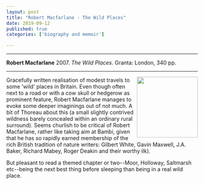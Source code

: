 ```yaml
---
layout: post
title: "Robert Macfarlane - The Wild Places"
date: 2019-09-12
published: true
categories: ['biography and memoir']

---
```



***
<b>Robert Macfarlane</b> 2007. _The Wild Places_. Granta: London, 340 pp.

***
<img align="right" width="160" src="https://coverart.oclc.org/ImageWebSvc/oclc/+-+865124177_140.jpg?SearchOrder=+-+OT,OS,TN,GO,FA" alt="">  

Gracefully written realisation of modest travels to some 'wild' places in Britain.  Even though often next to a road or with a cow skull or hedgerow as prominent feature, Robert Macfarlane manages to evoke some deeper imaginings out of not much.  A bit of Thoreau about this (a small slightly contrived wildness barely concealed within an ordinary rural surround). Seems churlish to be critical of Robert Macfarlane, rather like taking aim at Bambi, given that he has so rapidly earned membership of the rich British tradition of nature writers: Gilbert White, Gavin Maxwell, J.A. Baker, Richard Mabey, Roger Deakin and their worthy ilk).  

But pleasant to read a themed chapter or two--Moor, Holloway, Saltmarsh etc--being the next best thing before sleeping than being in a real wild place.     
